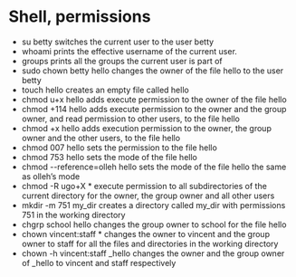 # Shell, permissions

- su betty switches the current user to the user betty
- whoami prints the effective username of the current user.
- groups prints all the groups the current user is part of
- sudo chown betty hello changes the owner of the file hello to the user betty
- touch hello creates an empty file called hello
- chmod u+x hello adds execute permission to the owner of the file hello
- chmod +114 hello adds execute permission to the owner and the group owner, and read permission to other users, to the file hello
- chmod +x hello adds execution permission to the owner, the group owner and the other users, to the file hello
- chmod 007 hello sets the permission to the file hello
- chmod 753 hello sets the mode of the file hello
- chmod --reference=olleh hello sets the mode of the file hello the same as olleh’s mode
- chmod -R ugo+X * execute permission to all subdirectories of the current directory for the owner, the group owner and all other users
- mkdir -m 751 my_dir creates a directory called my_dir with permissions 751 in the working directory
- chgrp school hello changes the group owner to school for the file hello
- chown vincent:staff * changes the owner to vincent and the group owner to staff for all the files and directories in the working directory
- chown -h vincent:staff _hello changes the owner and the group owner of _hello to vincent and staff respectively

